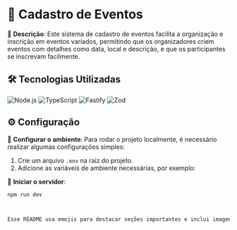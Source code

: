 # 🎉 Cadastro de Eventos

📝 **Descrição**: Este sistema de cadastro de eventos facilita a organização e inscrição em eventos variados, permitindo que os organizadores criem eventos com detalhes como data, local e descrição, e que os participantes se inscrevam facilmente.

## 🛠 Tecnologias Utilizadas

![Node.js](https://img.shields.io/badge/Node.js-339933?style=flat-square&logo=node.js&logoColor=white)
![TypeScript](https://img.shields.io/badge/TypeScript-3178C6?style=flat-square&logo=typescript&logoColor=white)
![Fastify](https://img.shields.io/badge/Fastify-000000?style=flat-square&logo=fastify&logoColor=white)
![Zod](https://img.shields.io/badge/Zod-FFFFFF?style=flat-square&logo=zod&logoColor=E34F26)

## ⚙️ Configuração

🔧 **Configurar o ambiente**: Para rodar o projeto localmente, é necessário realizar algumas configurações simples:

1. Crie um arquivo `.env` na raiz do projeto.
2. Adicione as variáveis de ambiente necessárias, por exemplo:


🔄 **Iniciar o servidor**:
```bash
npm run dev



Esse README usa emojis para destacar seções importantes e inclui imagens shields para cada tecnologia principal, fornecendo um rápido reconhecimento visual das ferramentas envolvidas no projeto. Certifique-se de atualizar o link dos shields e adicionar informações específicas sobre seu projeto para torná-lo mais relevante e útil!

